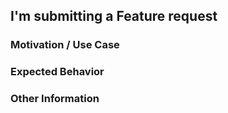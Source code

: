 <!-- YOU MUST FILL IN THIS TEMPLATE OR ELSE IT WILL BE AUTO-CLOSE BY THE BOT -->

<!---
Thanks for filing a Feature Request! However, before you submit, please read the following:
1. Search open/closed issues before submitting a new one.
2. Also note that we ask you to fill in ALL sections defined as REQUIRED else it will be automatically closed by our bot.
-->

## I'm submitting a Feature request

### Motivation / Use Case
<!-- REQUIRED - What is the motivation to this feature/enhancement? What would be your use case? -->

### Expected Behavior
<!-- REQUIRED - Tell us what should happen -->

### Other Information
<!-- REQUIRED - Anything else that would be helpful to know about -->
